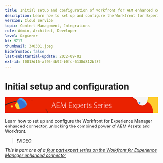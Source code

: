 ```yaml
---
title: Initial setup and configuration of Workfront for AEM enhanced connector
description: Learn how to set up and configure the Workfront for Experience Manager enhanced connector, unlocking the combined power of AEM Assets and Workfront.
version: Cloud Service
topic: Content Management, Integrations
role: Admin, Architect, Developer
level: Beginner
kt: 9717
thumbnail: 340331.jpeg
hidefromtoc: false
last-substantial-update: 2022-09-02
exl-id: f0018d16-af96-4b92-b0fc-6130d812bf8f
---
```

# Initial setup and configuration

![AEM Experts Series](./assets/banner.png)

Learn how to set up and configure the Workfront for Experience Manager enhanced connector, unlocking the combined power of AEM Assets and Workfront.

>[!VIDEO](https://video.tv.adobe.com/v/340331/?quality=12&learn=on)

_This is part one of a [four part expert series on the Workfront for Experience Manager enhanced connector](./overview.md)_
